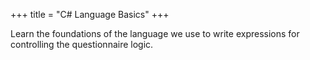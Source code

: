 ﻿+++
title = "C# Language Basics"
+++


Learn the foundations of the language we use to write expressions for controlling the questionnaire logic.